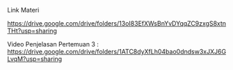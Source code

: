 Link Materi

https://drive.google.com/drive/folders/13oI83EfXWsBnYvDYqqZC9zxgS8xtnTHt?usp=sharing


Video Penjelasan Pertemuan 3 :
https://drive.google.com/drive/folders/1ATC8dyXfLh04bao0dndsw3xJXJ6GLvqM?usp=sharing
